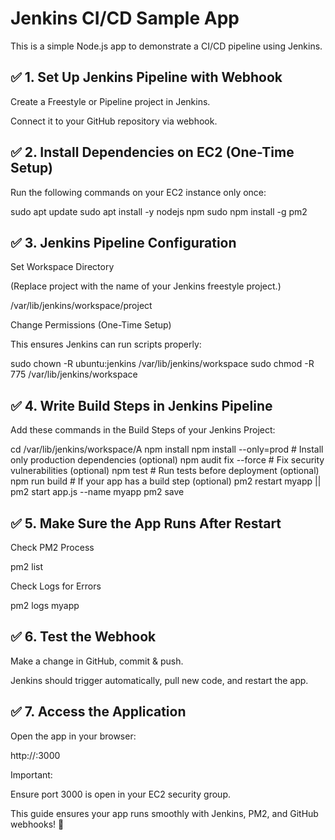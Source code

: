 # Jenkins CI/CD Sample App

This is a simple Node.js app to demonstrate a CI/CD pipeline using Jenkins.

## ✅ 1. Set Up Jenkins Pipeline with Webhook

Create a Freestyle or Pipeline project in Jenkins.

Connect it to your GitHub repository via webhook.

## ✅ 2. Install Dependencies on EC2 (One-Time Setup)

Run the following commands on your EC2 instance only once:

sudo apt update
sudo apt install -y nodejs npm
sudo npm install -g pm2

## ✅ 3. Jenkins Pipeline Configuration

Set Workspace Directory

(Replace project with the name of your Jenkins freestyle project.)

/var/lib/jenkins/workspace/project

Change Permissions (One-Time Setup)

This ensures Jenkins can run scripts properly:

sudo chown -R ubuntu:jenkins /var/lib/jenkins/workspace
sudo chmod -R 775 /var/lib/jenkins/workspace

## ✅ 4. Write Build Steps in Jenkins Pipeline

Add these commands in the Build Steps of your Jenkins Project:

cd /var/lib/jenkins/workspace/A
npm install
npm install --only=prod  # Install only production dependencies (optional)
npm audit fix --force    # Fix security vulnerabilities (optional)
npm test                 # Run tests before deployment (optional)
npm run build            # If your app has a build step (optional)
pm2 restart myapp || pm2 start app.js --name myapp
pm2 save

## ✅ 5. Make Sure the App Runs After Restart

Check PM2 Process

pm2 list

Check Logs for Errors

pm2 logs myapp

## ✅ 6. Test the Webhook

Make a change in GitHub, commit & push.

Jenkins should trigger automatically, pull new code, and restart the app.

## ✅ 7. Access the Application

Open the app in your browser:

http://<EC2-PUBLIC-IP>:3000

Important:

Ensure port 3000 is open in your EC2 security group.

This guide ensures your app runs smoothly with Jenkins, PM2, and GitHub webhooks! 🚀

